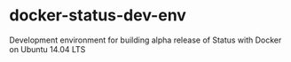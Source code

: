 # docker-status-dev-env
Development environment for building alpha release of Status with Docker on Ubuntu 14.04 LTS
